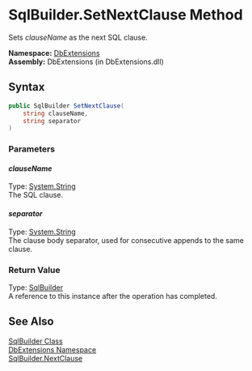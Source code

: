 SqlBuilder.SetNextClause Method
===============================
Sets *clauseName* as the next SQL clause.

**Namespace:** [DbExtensions][1]  
**Assembly:** DbExtensions (in DbExtensions.dll)

Syntax
------

```csharp
public SqlBuilder SetNextClause(
	string clauseName,
	string separator
)
```

### Parameters

#### *clauseName*
Type: [System.String][2]  
The SQL clause.

#### *separator*
Type: [System.String][2]  
The clause body separator, used for consecutive appends to the same clause.

### Return Value
Type: [SqlBuilder][3]  
A reference to this instance after the operation has completed.

See Also
--------
[SqlBuilder Class][3]  
[DbExtensions Namespace][1]  
[SqlBuilder.NextClause][4]  

[1]: ../README.md
[2]: http://msdn.microsoft.com/en-us/library/s1wwdcbf
[3]: README.md
[4]: NextClause.md